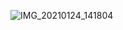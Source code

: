 ![IMG_20210124_141804](https://user-images.githubusercontent.com/67545874/105624853-04bf3800-5e4f-11eb-8ab6-3d04a2b0c63e.jpg)


